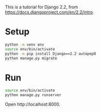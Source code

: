 This is a tutorial for Django 2.2, from https://docs.djangoproject.com/en/2.2/intro.

# Setup

```bash
python -m venv env
source env/bin/activate
python -m pip install Django==2.2 autopep8
python manage.py migrate
```

# Run

```bash
source env/bin/activate
python manage.py runserver
```

Open http://localhost:8000.